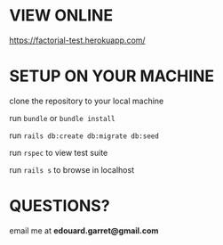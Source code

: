 # VIEW ONLINE

https://factorial-test.herokuapp.com/

# SETUP ON YOUR MACHINE

clone the repository to your local machine

run `bundle` or `bundle install`

run `rails db:create db:migrate db:seed`

run `rspec` to view test suite

run `rails s` to browse in localhost

# QUESTIONS?

email me at __edouard.garret@gmail.com__

